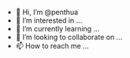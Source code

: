 - 👋 Hi, I’m @penthua
- 👀 I’m interested in ...
- 🌱 I’m currently learning ...
- 💞️ I’m looking to collaborate on ...
- 📫 How to reach me ...

<!---
penthua/penthua is a ✨ special ✨ repository because its `README.md` (this file) appears on your GitHub profile.
You can click the Preview link to take a look at your changes.
--->
